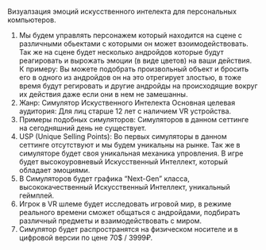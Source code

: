 Визуалзация эмоций искусственного интелекта для персональных компьютеров.
                        
1.	Мы будем управлять персонажем который находится на сцене с различными обьектами с которыми он может взоимодействовать. Так же на сцене будет несколько андройдов которые будут реагировать и вырожать эмоции (в виде цветов) на ваши действия. К примеру: Вы можете подобрать произвольный объект и бросить его в одного из андройдов он на это отрегирует злостью, в тоже время будут регировать и другие андройды на происходящие вокруг их действия даже если они в нем не замешанны.
2.	Жанр: Симулятор Искуственного Интелекта
Основная целевая аудитория: Для лиц старше 12 лет c наличием VR устройства.
4.	Примеры подобных симуляторов: Симуляторов в данном сеттинге на сегодняшний день не существует.
5.	USP (Unique Selling Points): Во первых симуляторы в данном сеттинге отсутствуют и мы будем уникальны на рынке. Так же в симуляторе будет своя уникальная механика упровления. В игре будет высокоуровневый Искусственный Интеллект, который обладает эмоциями.
6.	В Симуляторов будет графика “Next-Gen” класса, высококачественный Искусственный Интеллект, уникальный геймплей.
7.	Игрок в VR шлеме будет исследовать игровой мир, в режиме реального времени сможет общаться с андройдами, подбирать различный предметы и взаимодействовать с миром.
9.	Симулятор будет распространятся на физическом носителе и в цифровой версии по цене 70$ / 3999₽.
